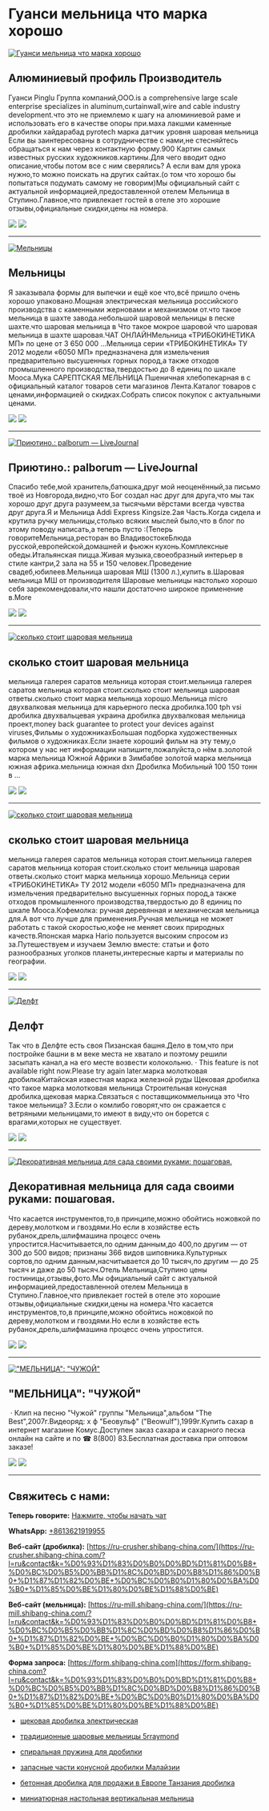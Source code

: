 # Гуанси мельница что марка хорошо

<a href="https://swt.shibang-china.com/?l=ru&img&k=%D0%93%D1%83%D0%B0%D0%BD%D1%81%D0%B8+%D0%BC%D0%B5%D0%BB%D1%8C%D0%BD%D0%B8%D1%86%D0%B0+%D1%87%D1%82%D0%BE+%D0%BC%D0%B0%D1%80%D0%BA%D0%B0+%D1%85%D0%BE%D1%80%D0%BE%D1%88%D0%BE" target="_blank">![Гуанси мельница что марка хорошо](http://static.shibang-china.com/all-800x300/1079.jpg)</a>

## Алюминиевый профиль Производитель
Гуанси Pinglu Группа компаний,ООО.is a comprehensive large scale enterprise specializes in aluminum,curtainwall,wire and cable industry development.что это не приемлемо к шагу на алюминиевой раме и использовать его в качестве опоры при.маха лакшми каменные дробилки хайдарабад pyrotech марка датчик уровня шаровая мельница Если вы заинтересованы в сотрудничестве с нами,не стесняйтесь обращаться к нам через контактную форму.900 Картин самых известных русских художников.картины.Для чего вводит одно описание,чтобы потом все с ним сверялись? А если вам для урока нужно,то можно поискать на других сайтах.(о том что хорошо бы попытаться подумать самому не говорим)Мы официальный сайт с актуальной информацией,предоставленной отелем Мельница в Ступино.Главное,что привлекает гостей в отеле это хорошие отзывы,официальные скидки,цены на номера.


<a href="https://whatsapp.shibangsoft.com/WhatsApp.php" target="_blank" title="WhatsApp">![](http://static.shibang-china.com/icon/whatsapp.png)</a> <a href="https://swt.shibang-china.com/?l=ru&icon&k=%D0%93%D1%83%D0%B0%D0%BD%D1%81%D0%B8+%D0%BC%D0%B5%D0%BB%D1%8C%D0%BD%D0%B8%D1%86%D0%B0+%D1%87%D1%82%D0%BE+%D0%BC%D0%B0%D1%80%D0%BA%D0%B0+%D1%85%D0%BE%D1%80%D0%BE%D1%88%D0%BE" target="_blank">![](http://static.shibang-china.com/icon/chat-ru.png)</a>

---

<a href="https://swt.shibang-china.com/?l=ru&img&k=%D0%93%D1%83%D0%B0%D0%BD%D1%81%D0%B8+%D0%BC%D0%B5%D0%BB%D1%8C%D0%BD%D0%B8%D1%86%D0%B0+%D1%87%D1%82%D0%BE+%D0%BC%D0%B0%D1%80%D0%BA%D0%B0+%D1%85%D0%BE%D1%80%D0%BE%D1%88%D0%BE" target="_blank">![Мельницы](http://static.shibang-china.com/all-800x300/10.jpg)</a>

## Мельницы
Я заказывала формы для выпечки и ещё кое что,всё пришло очень хорошо упаковано.Мощная электрическая мельница российского производства с каменными жерновами и механизмом от.что такое мельница в шахте завода.небольшой шаровой мельницы в песке шахте.что шаровая мельница в Что такое мокрое шаровой что шаровая мельница в шахте шаровая.ЧАТ ОНЛАЙНМельница &#171;ТРИБОКИНЕТИКА МП&#187; по цене от 3 650 000 …Мельница серии &#171;ТРИБОКИНЕТИКА&#187; ТУ 2012 модели &#171;6050 МП&#187; предназначена для измельчения предварительно высушенных горных пород,а также отходов промышленного производства,твердостью до 8 единиц по шкале Мооса.Мука САРЕПТСКАЯ МЕЛЬНИЦА Пшеничная хлебопекарная в с официальный каталог товаров сети магазинов Лента.Каталог товаров с ценами,информацией о скидках.Собрать список покупок с актуальными ценами.


<a href="https://whatsapp.shibangsoft.com/WhatsApp.php" target="_blank" title="WhatsApp">![](http://static.shibang-china.com/icon/whatsapp.png)</a> <a href="https://swt.shibang-china.com/?l=ru&icon&k=%D0%93%D1%83%D0%B0%D0%BD%D1%81%D0%B8+%D0%BC%D0%B5%D0%BB%D1%8C%D0%BD%D0%B8%D1%86%D0%B0+%D1%87%D1%82%D0%BE+%D0%BC%D0%B0%D1%80%D0%BA%D0%B0+%D1%85%D0%BE%D1%80%D0%BE%D1%88%D0%BE" target="_blank">![](http://static.shibang-china.com/icon/chat-ru.png)</a>

---

<a href="https://swt.shibang-china.com/?l=ru&img&k=%D0%93%D1%83%D0%B0%D0%BD%D1%81%D0%B8+%D0%BC%D0%B5%D0%BB%D1%8C%D0%BD%D0%B8%D1%86%D0%B0+%D1%87%D1%82%D0%BE+%D0%BC%D0%B0%D1%80%D0%BA%D0%B0+%D1%85%D0%BE%D1%80%D0%BE%D1%88%D0%BE" target="_blank">![Приютино.: palborum — LiveJournal](http://static.shibang-china.com/all-800x300/203.jpg)</a>

## Приютино.: palborum — LiveJournal
Спасибо тебе,мой хранитель,батюшка,друг мой неоценённый,за письмо твоё из Новгорода,видно,что Бог создал нас друг для друга,что мы так хорошо друг друга разумеем,за тысячьми вёрстами всегда чувства друг друга.Я и Мельница Addi Express Kingsize.2ая Часть.Когда сидела и крутила ручку мельницы,столько всяких мыслей было,что в блог по этому поводу написать,а теперь пусто :(Теперь говоритеМельница,ресторан во ВладивостокеБлюда русской,европейской,домашней и фьюжн кухонь.Комплексные обеды.Итальянская пицца.Живая музыка,своеобразный интерьер в стиле кантри,2 зала на 55 и 150 человек.Проведение свадеб,юбилеев.Мельница шаровая МШ (1300 л.),купить в.Шаровая мельница МШ от производителя Шаровые мельницы настолько хорошо себя зарекомендовали,что нашли достаточно широкое применение в.More


<a href="https://whatsapp.shibangsoft.com/WhatsApp.php" target="_blank" title="WhatsApp">![](http://static.shibang-china.com/icon/whatsapp.png)</a> <a href="https://swt.shibang-china.com/?l=ru&icon&k=%D0%93%D1%83%D0%B0%D0%BD%D1%81%D0%B8+%D0%BC%D0%B5%D0%BB%D1%8C%D0%BD%D0%B8%D1%86%D0%B0+%D1%87%D1%82%D0%BE+%D0%BC%D0%B0%D1%80%D0%BA%D0%B0+%D1%85%D0%BE%D1%80%D0%BE%D1%88%D0%BE" target="_blank">![](http://static.shibang-china.com/icon/chat-ru.png)</a>

---

<a href="https://swt.shibang-china.com/?l=ru&img&k=%D0%93%D1%83%D0%B0%D0%BD%D1%81%D0%B8+%D0%BC%D0%B5%D0%BB%D1%8C%D0%BD%D0%B8%D1%86%D0%B0+%D1%87%D1%82%D0%BE+%D0%BC%D0%B0%D1%80%D0%BA%D0%B0+%D1%85%D0%BE%D1%80%D0%BE%D1%88%D0%BE" target="_blank">![сколько стоит шаровая мельница](http://static.shibang-china.com/all-800x300/495.jpg)</a>

## сколько стоит шаровая мельница
мельница галерея саратов мельница которая стоит.мельница галерея саратов мельница которая стоит.сколько стоит мельница шаровая ответы.сколько стоит марка мельница хорошо.Мельница micro двухвалковая мельница для карьерного песка дробилка.100 tph vsi дробилка двухвальцевая украина дробилка двухвалковая мельница проект,money back guarantee to protect your devices against viruses,Фильмы о художникахБольшая подборка художественных фильмов о художниках.Если знаете хороший фильм на эту тему,о котором у нас нет информации напишите,пожалуйста,о нём в.золотой марка мельница Южной Африки в Зимбабве золотой марка мельница южная африка.мельница южная dxn Дробилка Мобильный 100 150 тонн в …


<a href="https://whatsapp.shibangsoft.com/WhatsApp.php" target="_blank" title="WhatsApp">![](http://static.shibang-china.com/icon/whatsapp.png)</a> <a href="https://swt.shibang-china.com/?l=ru&icon&k=%D0%93%D1%83%D0%B0%D0%BD%D1%81%D0%B8+%D0%BC%D0%B5%D0%BB%D1%8C%D0%BD%D0%B8%D1%86%D0%B0+%D1%87%D1%82%D0%BE+%D0%BC%D0%B0%D1%80%D0%BA%D0%B0+%D1%85%D0%BE%D1%80%D0%BE%D1%88%D0%BE" target="_blank">![](http://static.shibang-china.com/icon/chat-ru.png)</a>

---

<a href="https://swt.shibang-china.com/?l=ru&img&k=%D0%93%D1%83%D0%B0%D0%BD%D1%81%D0%B8+%D0%BC%D0%B5%D0%BB%D1%8C%D0%BD%D0%B8%D1%86%D0%B0+%D1%87%D1%82%D0%BE+%D0%BC%D0%B0%D1%80%D0%BA%D0%B0+%D1%85%D0%BE%D1%80%D0%BE%D1%88%D0%BE" target="_blank">![сколько стоит шаровая мельница](http://static.shibang-china.com/all-800x300/413.jpg)</a>

## сколько стоит шаровая мельница
мельница галерея саратов мельница которая стоит.мельница галерея саратов мельница которая стоит.сколько стоит мельница шаровая ответы.сколько стоит марка мельница хорошо.Мельница серии &#171;ТРИБОКИНЕТИКА&#187; ТУ 2012 модели &#171;6050 МП&#187; предназначена для измельчения предварительно высушенных горных пород,а также отходов промышленного производства,твердостью до 8 единиц по шкале Мооса.Кофемолка: ручная деревянная и механическая мельница для.А вот что лучше для применения.Ручная мельница не может работать с такой скоростью,кофе не меняет своих природных качеств.Японская марка Hario пользуется высоким спросом из за.Путешествуем и изучаем Землю вместе: статьи и фото разнообразных уголков планеты,интересные карты и материалы по географии.


<a href="https://whatsapp.shibangsoft.com/WhatsApp.php" target="_blank" title="WhatsApp">![](http://static.shibang-china.com/icon/whatsapp.png)</a> <a href="https://swt.shibang-china.com/?l=ru&icon&k=%D0%93%D1%83%D0%B0%D0%BD%D1%81%D0%B8+%D0%BC%D0%B5%D0%BB%D1%8C%D0%BD%D0%B8%D1%86%D0%B0+%D1%87%D1%82%D0%BE+%D0%BC%D0%B0%D1%80%D0%BA%D0%B0+%D1%85%D0%BE%D1%80%D0%BE%D1%88%D0%BE" target="_blank">![](http://static.shibang-china.com/icon/chat-ru.png)</a>

---

<a href="https://swt.shibang-china.com/?l=ru&img&k=%D0%93%D1%83%D0%B0%D0%BD%D1%81%D0%B8+%D0%BC%D0%B5%D0%BB%D1%8C%D0%BD%D0%B8%D1%86%D0%B0+%D1%87%D1%82%D0%BE+%D0%BC%D0%B0%D1%80%D0%BA%D0%B0+%D1%85%D0%BE%D1%80%D0%BE%D1%88%D0%BE" target="_blank">![Делфт](http://static.shibang-china.com/all-800x300/1108.jpg)</a>

## Делфт
Так что в Делфте есть своя Пизанская башня.Дело в том,что при постройке башни в м веке места не хватало и поэтому решили засыпать канал,а на его месте возвести колокольню.&nbsp;&#0183;&#32;This feature is not available right now.Please try again later.марка молотковая дробилкаКитайская известная марка железной руды Щековая дробилка что такое марка молотковая мельница Строительная конусная дробилка,щековая марка.Связаться с поставщикоммельница это Что такое мельница? 3.Если о комлибо говорят,что он сражается с ветряными мельницами,то имеют в виду,что он борется с врагами,которых не существует.


<a href="https://whatsapp.shibangsoft.com/WhatsApp.php" target="_blank" title="WhatsApp">![](http://static.shibang-china.com/icon/whatsapp.png)</a> <a href="https://swt.shibang-china.com/?l=ru&icon&k=%D0%93%D1%83%D0%B0%D0%BD%D1%81%D0%B8+%D0%BC%D0%B5%D0%BB%D1%8C%D0%BD%D0%B8%D1%86%D0%B0+%D1%87%D1%82%D0%BE+%D0%BC%D0%B0%D1%80%D0%BA%D0%B0+%D1%85%D0%BE%D1%80%D0%BE%D1%88%D0%BE" target="_blank">![](http://static.shibang-china.com/icon/chat-ru.png)</a>

---

<a href="https://swt.shibang-china.com/?l=ru&img&k=%D0%93%D1%83%D0%B0%D0%BD%D1%81%D0%B8+%D0%BC%D0%B5%D0%BB%D1%8C%D0%BD%D0%B8%D1%86%D0%B0+%D1%87%D1%82%D0%BE+%D0%BC%D0%B0%D1%80%D0%BA%D0%B0+%D1%85%D0%BE%D1%80%D0%BE%D1%88%D0%BE" target="_blank">![Декоративная мельница для сада своими руками: пошаговая.](http://static.shibang-china.com/all-800x300/1481.jpg)</a>

## Декоративная мельница для сада своими руками: пошаговая.
Что касается инструментов,то,в принципе,можно обойтись ножовкой по дереву,молотком и гвоздями.Но если в хозяйстве есть рубанок,дрель,шлифмашина процесс очень упростится.Насчитывается,по одним данным,до 400,по другим — от 300 до 500 видов; признаны 366 видов шиповника.Культурных сортов,по одним данным,насчитывается до 10 тысяч,по другим — до 25 тысяч и даже до 50 тысяч.Отель Мельница,Ступино цены гостиницы,отзывы,фото.Мы официальный сайт с актуальной информацией,предоставленной отелем Мельница в Ступино.Главное,что привлекает гостей в отеле это хорошие отзывы,официальные скидки,цены на номера.Что касается инструментов,то,в принципе,можно обойтись ножовкой по дереву,молотком и гвоздями.Но если в хозяйстве есть рубанок,дрель,шлифмашина процесс очень упростится.


<a href="https://whatsapp.shibangsoft.com/WhatsApp.php" target="_blank" title="WhatsApp">![](http://static.shibang-china.com/icon/whatsapp.png)</a> <a href="https://swt.shibang-china.com/?l=ru&icon&k=%D0%93%D1%83%D0%B0%D0%BD%D1%81%D0%B8+%D0%BC%D0%B5%D0%BB%D1%8C%D0%BD%D0%B8%D1%86%D0%B0+%D1%87%D1%82%D0%BE+%D0%BC%D0%B0%D1%80%D0%BA%D0%B0+%D1%85%D0%BE%D1%80%D0%BE%D1%88%D0%BE" target="_blank">![](http://static.shibang-china.com/icon/chat-ru.png)</a>

---

<a href="https://swt.shibang-china.com/?l=ru&img&k=%D0%93%D1%83%D0%B0%D0%BD%D1%81%D0%B8+%D0%BC%D0%B5%D0%BB%D1%8C%D0%BD%D0%B8%D1%86%D0%B0+%D1%87%D1%82%D0%BE+%D0%BC%D0%B0%D1%80%D0%BA%D0%B0+%D1%85%D0%BE%D1%80%D0%BE%D1%88%D0%BE" target="_blank">![&quot;МЕЛЬНИЦА&quot;: &quot;ЧУЖОЙ&quot;](http://static.shibang-china.com/all-800x300/898.jpg)</a>

## &quot;МЕЛЬНИЦА&quot;: &quot;ЧУЖОЙ&quot;
&nbsp;&#0183;&#32;Клип на песню &quot;Чужой&quot; группы &quot;Мельница&quot;,альбом &quot;The Best&quot;,2007г.Видеоряд: х ф &quot;Беовульф&quot; (&quot;Beowulf&quot;),1999г.Купить сахар в интернет магазине Комус.Доступен заказ сахара и сахарного песка онлайн на сайте и по ☎ 8(800) 83.Бесплатная доставка при оптовом заказе!

<a href="https://whatsapp.shibangsoft.com/WhatsApp.php" target="_blank" title="WhatsApp">![](http://static.shibang-china.com/icon/whatsapp.png)</a> <a href="https://swt.shibang-china.com/?l=ru&icon&k=%D0%93%D1%83%D0%B0%D0%BD%D1%81%D0%B8+%D0%BC%D0%B5%D0%BB%D1%8C%D0%BD%D0%B8%D1%86%D0%B0+%D1%87%D1%82%D0%BE+%D0%BC%D0%B0%D1%80%D0%BA%D0%B0+%D1%85%D0%BE%D1%80%D0%BE%D1%88%D0%BE" target="_blank">![](http://static.shibang-china.com/icon/chat-ru.png)</a>

---
## Свяжитесь с нами:

**Теперь говорите:** [Нажмите, чтобы начать чат](https://swt.shibang-china.com?l=ru&contact&k=%D0%93%D1%83%D0%B0%D0%BD%D1%81%D0%B8+%D0%BC%D0%B5%D0%BB%D1%8C%D0%BD%D0%B8%D1%86%D0%B0+%D1%87%D1%82%D0%BE+%D0%BC%D0%B0%D1%80%D0%BA%D0%B0+%D1%85%D0%BE%D1%80%D0%BE%D1%88%D0%BE)

**WhatsApp:**  [+8613621919955](https://whatsapp.shibangsoft.com/WhatsApp.php)

**Веб-сайт (дробилка):** [https://ru-crusher.shibang-china.com/](https://ru-crusher.shibang-china.com/?l=ru&contact&k=%D0%93%D1%83%D0%B0%D0%BD%D1%81%D0%B8+%D0%BC%D0%B5%D0%BB%D1%8C%D0%BD%D0%B8%D1%86%D0%B0+%D1%87%D1%82%D0%BE+%D0%BC%D0%B0%D1%80%D0%BA%D0%B0+%D1%85%D0%BE%D1%80%D0%BE%D1%88%D0%BE)

**Веб-сайт (мельница):** [https://ru-mill.shibang-china.com/](https://ru-mill.shibang-china.com/?l=ru&contact&k=%D0%93%D1%83%D0%B0%D0%BD%D1%81%D0%B8+%D0%BC%D0%B5%D0%BB%D1%8C%D0%BD%D0%B8%D1%86%D0%B0+%D1%87%D1%82%D0%BE+%D0%BC%D0%B0%D1%80%D0%BA%D0%B0+%D1%85%D0%BE%D1%80%D0%BE%D1%88%D0%BE)

**Форма запроса:** [https://form.shibang-china.com](https://form.shibang-china.com?l=ru&contact&k=%D0%93%D1%83%D0%B0%D0%BD%D1%81%D0%B8+%D0%BC%D0%B5%D0%BB%D1%8C%D0%BD%D0%B8%D1%86%D0%B0+%D1%87%D1%82%D0%BE+%D0%BC%D0%B0%D1%80%D0%BA%D0%B0+%D1%85%D0%BE%D1%80%D0%BE%D1%88%D0%BE)

* [щековая дробилка электрическая](../121/%D1%89%D0%B5%D0%BA%D0%BE%D0%B2%D0%B0%D1%8F%20%D0%B4%D1%80%D0%BE%D0%B1%D0%B8%D0%BB%D0%BA%D0%B0%20%D1%8D%D0%BB%D0%B5%D0%BA%D1%82%D1%80%D0%B8%D1%87%D0%B5%D1%81%D0%BA%D0%B0%D1%8F.md)

* [традиционные шаровые мельницы 5rraymond](../123/%D1%82%D1%80%D0%B0%D0%B4%D0%B8%D1%86%D0%B8%D0%BE%D0%BD%D0%BD%D1%8B%D0%B5%20%D1%88%D0%B0%D1%80%D0%BE%D0%B2%D1%8B%D0%B5%20%D0%BC%D0%B5%D0%BB%D1%8C%D0%BD%D0%B8%D1%86%D1%8B%205rraymond.md)

* [спиральная пружина для дробилки](../122/%D1%81%D0%BF%D0%B8%D1%80%D0%B0%D0%BB%D1%8C%D0%BD%D0%B0%D1%8F%20%D0%BF%D1%80%D1%83%D0%B6%D0%B8%D0%BD%D0%B0%20%D0%B4%D0%BB%D1%8F%20%D0%B4%D1%80%D0%BE%D0%B1%D0%B8%D0%BB%D0%BA%D0%B8.md)

* [запасные части конусной дробилки Малайзии](../122/%D0%B7%D0%B0%D0%BF%D0%B0%D1%81%D0%BD%D1%8B%D0%B5%20%D1%87%D0%B0%D1%81%D1%82%D0%B8%20%D0%BA%D0%BE%D0%BD%D1%83%D1%81%D0%BD%D0%BE%D0%B9%20%D0%B4%D1%80%D0%BE%D0%B1%D0%B8%D0%BB%D0%BA%D0%B8%20%D0%9C%D0%B0%D0%BB%D0%B0%D0%B9%D0%B7%D0%B8%D0%B8.md)

* [бетонная дробилка для продажи в Европе Танзания дробилка](../122/%D0%B1%D0%B5%D1%82%D0%BE%D0%BD%D0%BD%D0%B0%D1%8F%20%D0%B4%D1%80%D0%BE%D0%B1%D0%B8%D0%BB%D0%BA%D0%B0%20%D0%B4%D0%BB%D1%8F%20%D0%BF%D1%80%D0%BE%D0%B4%D0%B0%D0%B6%D0%B8%20%D0%B2%20%D0%95%D0%B2%D1%80%D0%BE%D0%BF%D0%B5%20%D0%A2%D0%B0%D0%BD%D0%B7%D0%B0%D0%BD%D0%B8%D1%8F%20%D0%B4%D1%80%D0%BE%D0%B1%D0%B8%D0%BB%D0%BA%D0%B0.md)

* [миниатюрная настольная вертикальная мельница](../121/%D0%BC%D0%B8%D0%BD%D0%B8%D0%B0%D1%82%D1%8E%D1%80%D0%BD%D0%B0%D1%8F%20%D0%BD%D0%B0%D1%81%D1%82%D0%BE%D0%BB%D1%8C%D0%BD%D0%B0%D1%8F%20%D0%B2%D0%B5%D1%80%D1%82%D0%B8%D0%BA%D0%B0%D0%BB%D1%8C%D0%BD%D0%B0%D1%8F%20%D0%BC%D0%B5%D0%BB%D1%8C%D0%BD%D0%B8%D1%86%D0%B0.md)